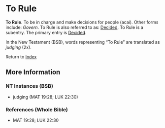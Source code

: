 # To Rule
**To Rule**. 
To be in charge and make decisions for people (acai). 
Other forms include: 
*Govern*. 
To Rule is also referred to as: 
[Decided](Decided.md). 
To Rule is a subentry. The primary entry is 
[Decided](Decided.md). 




In the New Testament (BSB), words representing “To Rule” are translated as 
*judging* (2x). 


Return to [Index](00-Index.md)

## More Information

### NT Instances (BSB)

* judging (MAT 19:28; LUK 22:30)



### References (Whole Bible)

* MAT 19:28; LUK 22:30



